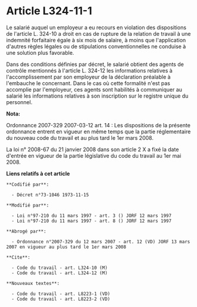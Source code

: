 # Article L324-11-1

Le salarié auquel un employeur a eu recours en violation des dispositions de l'article L. 324-10 a droit en cas de rupture de
la relation de travail à une indemnité forfaitaire égale à six mois de salaire, à moins que l'application d'autres règles
légales ou de stipulations conventionnelles ne conduise à une solution plus favorable.

Dans des conditions définies par décret, le salarié obtient des agents de contrôle mentionnés à l'article L. 324-12 les
informations relatives à l'accomplissement par son employeur de la déclaration préalable à l'embauche le concernant. Dans le
cas où cette formalité n'est pas accomplie par l'employeur, ces agents sont habilités à communiquer au salarié les
informations relatives à son inscription sur le registre unique du personnel.

**Nota:**

Ordonnance 2007-329 2007-03-12 art. 14 : Les dispositions de la présente ordonnance entrent en vigueur en même temps que la
partie réglementaire du nouveau code du travail et au plus tard le 1er mars 2008.

La loi n° 2008-67 du 21 janvier 2008 dans son article 2 X a fixé la date d'entrée en vigueur de la partie législative du code
du travail au 1er mai 2008.

**Liens relatifs à cet article**

	**Codifié par**:

	  - Décret n°73-1046 1973-11-15

	**Modifié par**:

	  - Loi n°97-210 du 11 mars 1997 - art. 3 () JORF 12 mars 1997
	  - Loi n°97-210 du 11 mars 1997 - art. 8 () JORF 12 mars 1997

	**Abrogé par**:

	  - Ordonnance n°2007-329 du 12 mars 2007 - art. 12 (VD) JORF 13 mars 2007 en vigueur au plus tard le 1er mars 2008

	**Cite**:

	  - Code du travail - art. L324-10 (M)
	  - Code du travail - art. L324-12 (M)

	**Nouveaux textes**:

	  - Code du travail - art. L8223-1 (VD)
	  - Code du travail - art. L8223-2 (VD)
